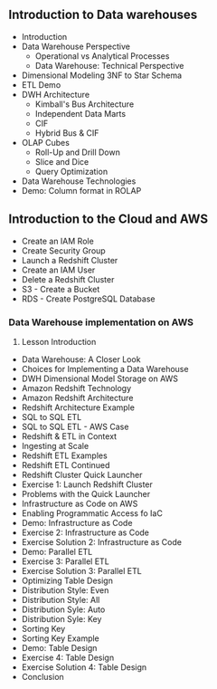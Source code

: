 ## Introduction to Data warehouses

* Introduction
* Data Warehouse Perspective
    * Operational vs Analytical Processes
    * Data Warehouse: Technical Perspective
* Dimensional Modeling  3NF to Star Schema
* ETL Demo 
* DWH Architecture
    * Kimball's Bus Architecture
    * Independent Data Marts
    * CIF
    * Hybrid Bus & CIF
* OLAP Cubes
    * Roll-Up and Drill Down
    * Slice and Dice
    * Query Optimization
* Data Warehouse Technologies
* Demo: Column format in ROLAP

## Introduction to the Cloud and AWS
* Create an IAM Role
* Create Security Group
* Launch a Redshift Cluster
* Create an IAM User
* Delete a Redshift Cluster
* S3 - Create a Bucket
* RDS - Create PostgreSQL Database

### Data Warehouse implementation on AWS
1. Lesson Introduction
* Data Warehouse: A Closer Look
* Choices for Implementing a Data Warehouse
* DWH Dimensional Model Storage on AWS
* Amazon Redshift Technology
* Amazon Redshift Architecture
* Redshift Architecture Example
* SQL to SQL ETL
* SQL to SQL ETL - AWS Case
* Redshift & ETL in Context
* Ingesting at Scale
* Redshift ETL Examples
* Redshift ETL Continued
* Redshift Cluster Quick Launcher
* Exercise 1: Launch Redshift Cluster
* Problems with the Quick Launcher
* Infrastructure as Code on AWS
* Enabling Programmatic Access fo IaC
* Demo: Infrastructure as Code
* Exercise 2: Infrastructure as Code
* Exercise Solution 2: Infrastructure as Code
* Demo: Parallel ETL
* Exercise 3: Parallel ETL
* Exercise Solution 3: Parallel ETL
* Optimizing Table Design
* Distribution Style: Even
* Distribution Style: All
* Distribution Syle: Auto
* Distribution Syle: Key
* Sorting Key
* Sorting Key Example
* Demo: Table Design
* Exercise 4: Table Design
* Exercise Solution 4: Table Design
* Conclusion
 
